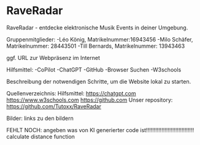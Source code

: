 # RaveRadar
RaveRadar - entdecke elektronische Musik Events in deiner Umgebung. 

Gruppenmitglieder:
-Léo König, Matrikelnummer:16943456
-Milo Schäfer, Matrikelnummer: 28443501
-Till Bernards, Matrikelnummer: 13943463

ggf. URL zur Webpräsenz im Internet

Hilfsmittel:
-CoPilot
-ChatGPT
-GitHub
-Browser Suchen
-W3schools

Beschreibung der notwendigen Schritte, um die Website lokal zu starten.

Quellenverzeichnis:
Hilfsmittel:
https://chatgpt.com
https://www.w3schools.com
https://github.com
Unser repository: https://github.com/Tutoxx/RaveRadar

Bilder:
links zu den bildern

FEHLT NOCH: angeben was von KI generierter code ist!!!!!!!!!!!!!!!!!!!!!!!!!!!!!!!
calculate distance function
